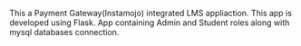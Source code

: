 This a Payment Gateway(Instamojo) integrated LMS appliaction. This app is developed using Flask.
App containing Admin and Student roles along with mysql databases connection.
